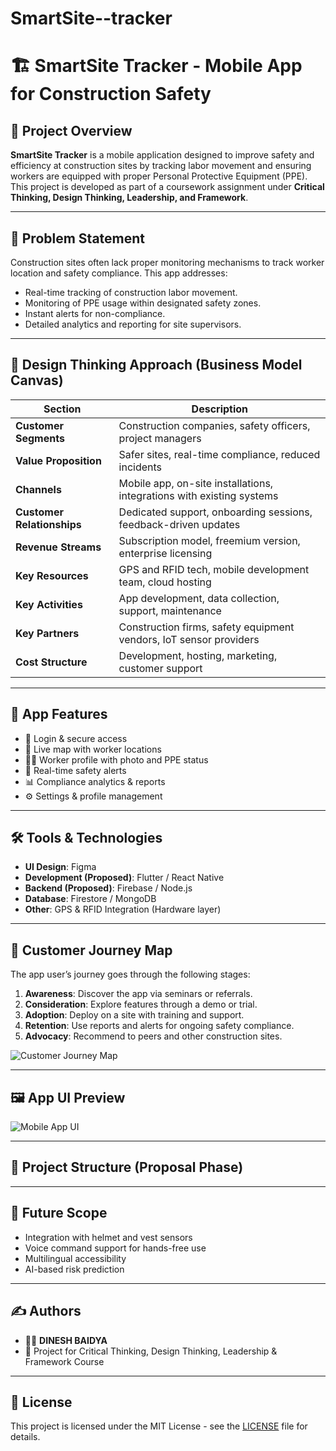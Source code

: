 # SmartSite--tracker
# 🏗️ SmartSite Tracker - Mobile App for Construction Safety

## 📱 Project Overview

**SmartSite Tracker** is a mobile application designed to improve safety and efficiency at construction sites by tracking labor movement and ensuring workers are equipped with proper Personal Protective Equipment (PPE). This project is developed as part of a coursework assignment under **Critical Thinking, Design Thinking, Leadership, and Framework**.

---

## 🎯 Problem Statement

Construction sites often lack proper monitoring mechanisms to track worker location and safety compliance. This app addresses:

- Real-time tracking of construction labor movement.
- Monitoring of PPE usage within designated safety zones.
- Instant alerts for non-compliance.
- Detailed analytics and reporting for site supervisors.

---

## 🧠 Design Thinking Approach (Business Model Canvas)

| Section              | Description                                                                 |
|----------------------|-----------------------------------------------------------------------------|
| **Customer Segments**| Construction companies, safety officers, project managers                   |
| **Value Proposition**| Safer sites, real-time compliance, reduced incidents                        |
| **Channels**         | Mobile app, on-site installations, integrations with existing systems       |
| **Customer Relationships**| Dedicated support, onboarding sessions, feedback-driven updates      |
| **Revenue Streams**  | Subscription model, freemium version, enterprise licensing                  |
| **Key Resources**    | GPS and RFID tech, mobile development team, cloud hosting                   |
| **Key Activities**   | App development, data collection, support, maintenance                      |
| **Key Partners**     | Construction firms, safety equipment vendors, IoT sensor providers          |
| **Cost Structure**   | Development, hosting, marketing, customer support                           |

---

## 📲 App Features

- 🔐 Login & secure access
- 📍 Live map with worker locations
- 🧑‍🔧 Worker profile with photo and PPE status
- 🚨 Real-time safety alerts
- 📊 Compliance analytics & reports
- ⚙️ Settings & profile management

---

## 🛠️ Tools & Technologies

- **UI Design**: Figma  
- **Development (Proposed)**: Flutter / React Native  
- **Backend (Proposed)**: Firebase / Node.js  
- **Database**: Firestore / MongoDB  
- **Other**: GPS & RFID Integration (Hardware layer)

---

## 👣 Customer Journey Map

The app user’s journey goes through the following stages:

1. **Awareness**: Discover the app via seminars or referrals.
2. **Consideration**: Explore features through a demo or trial.
3. **Adoption**: Deploy on a site with training and support.
4. **Retention**: Use reports and alerts for ongoing safety compliance.
5. **Advocacy**: Recommend to peers and other construction sites.

![Customer Journey Map](https://github.com/dineshbaidya1114/SmartSite--tracker/blob/main/customer%20journey%20map.png?raw=true)

---

## 🖼️ App UI Preview

![Mobile App UI](https://github.com/dineshbaidya1114/SmartSite--tracker/blob/main/App%20UI%20design%20using%20figma.png?raw=true)

---

## 📁 Project Structure (Proposal Phase)


---

## 📌 Future Scope

- Integration with helmet and vest sensors
- Voice command support for hands-free use
- Multilingual accessibility
- AI-based risk prediction

---

## ✍️ Authors

- 👨‍💻 **DINESH BAIDYA**
- 🏫 Project for Critical Thinking, Design Thinking, Leadership & Framework Course

---

## 📜 License

This project is licensed under the MIT License - see the [LICENSE](LICENSE) file for details.

